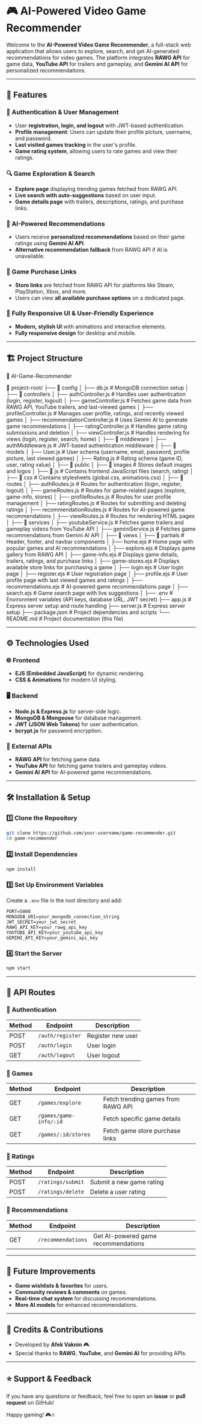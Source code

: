 # 🎮 AI-Powered Video Game Recommender

Welcome to the **AI-Powered Video Game Recommender**, a full-stack web application that allows users to explore,
 search, and get AI-generated recommendations for video games. The platform integrates **RAWG API** for game data,
 **YouTube API** for trailers and gameplay, and **Gemini AI API** for personalized recommendations.

---

## 🚀 Features

### 🔹 Authentication & User Management
- User **registration, login, and logout** with JWT-based authentication.
- **Profile management**: Users can update their profile picture, username, and password.
- **Last visited games tracking** in the user's profile.
- **Game rating system**, allowing users to rate games and view their ratings.

### 🔍 Game Exploration & Search
- **Explore page** displaying trending games fetched from RAWG API.
- **Live search with auto-suggestions** based on user input.
- **Game details page** with trailers, descriptions, ratings, and purchase links.

### 🧠 AI-Powered Recommendations
- Users receive **personalized recommendations** based on their game ratings using **Gemini AI API**.
- **Alternative recommendation fallback** from RAWG API if AI is unavailable.

### 🛒 Game Purchase Links
- **Store links** are fetched from RAWG API for platforms like Steam, PlayStation, Xbox, and more.
- Users can view **all available purchase options** on a dedicated page.

### 🌟 Fully Responsive UI & User-Friendly Experience
- **Modern, stylish UI** with animations and interactive elements.
- **Fully responsive design** for desktop and mobile.

---

## 🏗️ Project Structure

📆 AI-Game-Recommender

📂 project-root/
├── 📂 config
│   ├── db.js               # MongoDB connection setup
│
├── 📂 controllers
│   ├── authController.js   # Handles user authentication (login, register, logout)
│   ├── gameController.js   # Fetches game data from RAWG API, YouTube trailers, and last-viewed games
│   ├── profileController.js # Manages user profile, ratings, and recently viewed games
│   ├── recommendationController.js # Uses Gemini AI to generate game recommendations
│   ├── ratingController.js  # Handles game rating submissions and deletion
│   ├── viewController.js    # Handles rendering for views (login, register, search, home)
│
├── 📂 middleware
│   ├── authMiddleware.js   # JWT-based authentication middleware
│
├── 📂 models
│   ├── User.js             # User schema (username, email, password, profile picture, last viewed games)
│   ├── Rating.js           # Rating schema (game ID, user, rating value)
│
├── 📂 public
│   ├── 📂 images           # Stores default images and logos
│   ├── 📂 js               # Contains frontend JavaScript files (search, rating)
│   ├── 📂 css              # Contains stylesheets (global.css, animations.css)
│
├── 📂 routes
│   ├── authRoutes.js       # Routes for authentication (login, register, logout)
│   ├── gameRoutes.js       # Routes for game-related pages (explore, game-info, stores)
│   ├── profileRoutes.js    # Routes for user profile management
│   ├── ratingRoutes.js     # Routes for submitting and deleting ratings
│   ├── recommendationRoutes.js # Routes for AI-powered game recommendations
│   ├── viewRoutes.js       # Routes for rendering HTML pages
│
├── 📂 services
│   ├── youtubeService.js   # Fetches game trailers and gameplay videos from YouTube API
│   ├── geminiService.js    # Fetches game recommendations from Gemini AI API
│
├── 📂 views
│   ├── 📂 partials         # Header, footer, and navbar components
│   ├── home.ejs            # Home page with popular games and AI recommendations
│   ├── explore.ejs         # Displays game gallery from RAWG API
│   ├── game-info.ejs       # Displays game details, trailers, ratings, and purchase links
│   ├── game-stores.ejs     # Displays available store links for purchasing a game
│   ├── login.ejs            # User login page
│   ├── register.ejs         # User registration page
│   ├── profile.ejs         # User profile page with last viewed games and ratings
│   ├── recommendations.ejs # AI-powered game recommendations page
│   ├── search.ejs          # Game search page with live suggestions
│
├── .env                    # Environment variables (API keys, database URL, JWT secret)
├── app.js                  # Express server setup and route handling
├── server.js               # Express server setup 
├── package.json            # Project dependencies and scripts
└── README.md               # Project documentation (this file)

---

## ⚙️ Technologies Used

### 🌐 Frontend
- **EJS (Embedded JavaScript)** for dynamic rendering.
- **CSS & Animations** for modern UI styling.

### 🖥️ Backend
- **Node.js & Express.js** for server-side logic.
- **MongoDB & Mongoose** for database management.
- **JWT (JSON Web Tokens)** for user authentication.
- **bcrypt.js** for password encryption.

### 🔌 External APIs
- **RAWG API** for fetching game data.
- **YouTube API** for fetching game trailers and gameplay videos.
- **Gemini AI API** for AI-powered game recommendations.

---

## 🛠️ Installation & Setup

### 1️⃣ Clone the Repository
```sh
git clone https://github.com/your-username/game-recommender.git
cd game-recommender
```

### 2️⃣ Install Dependencies
```sh
npm install
```

### 3️⃣ Set Up Environment Variables
Create a `.env` file in the root directory and add:
```env
PORT=5000
MONGODB_URI=your_mongodb_connection_string
JWT_SECRET=your_jwt_secret
RAWG_API_KEY=your_rawg_api_key
YOUTUBE_API_KEY=your_youtube_api_key
GEMINI_API_KEY=your_gemini_api_key
```

### 4️⃣ Start the Server
```sh
npm start
```

---

## 📌 API Routes

### 🔹 Authentication
| Method | Endpoint        | Description                |
|--------|---------------|----------------------------|
| POST   | `/auth/register` | Register new user       |
| POST   | `/auth/login`    | User login               |
| GET    | `/auth/logout`   | User logout              |

### 🔹 Games
| Method | Endpoint             | Description                         |
|--------|----------------------|-------------------------------------|
| GET    | `/games/explore`      | Fetch trending games from RAWG API |
| GET    | `/games/game-info/:id` | Fetch specific game details       |
| GET    | `/games/:id/stores`   | Fetch game store purchase links   |

### 🔹 Ratings
| Method | Endpoint            | Description              |
|--------|-------------------|--------------------------|
| POST   | `/ratings/submit`  | Submit a new game rating |
| POST   | `/ratings/delete`  | Delete a user rating     |

### 🔹 Recommendations
| Method | Endpoint            | Description                          |
|--------|-------------------|--------------------------------------|
| GET    | `/recommendations` | Get AI-powered game recommendations |

---

## 🎯 Future Improvements
- **Game wishlists & favorites** for users.
- **Community reviews & comments** on games.
- **Real-time chat system** for discussing recommendations.
- **More AI models** for enhanced recommendations.

---


## 🙌 Credits & Contributions
- Developed by **Afek Vaknin** 🎮.
- Special thanks to **RAWG**, **YouTube**, and **Gemini AI** for providing APIs.

---

## ⭐ Support & Feedback
If you have any questions or feedback, feel free to open an **issue** or **pull request** on GitHub!

Happy gaming! 🎮🔥

